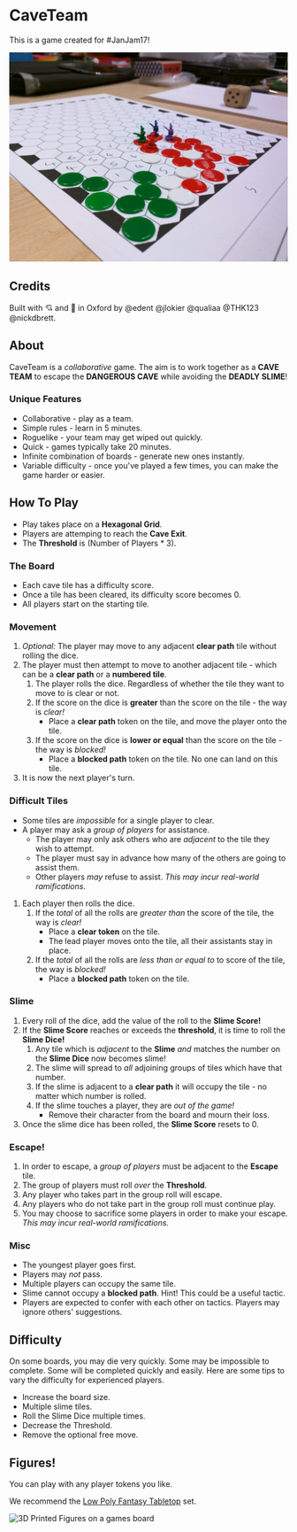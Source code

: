# CaveTeam
This is a game created for #JanJam17!

![Boardgame in progress](https://github.com/OxfordHackspace/CaveTeam/raw/master/img/Board%20Game%20In%20Progress.jpg)

## Credits

Built with 💘 and 🍕 in Oxford by @edent @jlokier @qualiaa @THK123 @nickdbrett.

## About

CaveTeam is a *collaborative* game. The aim is to work together as a **CAVE TEAM** to escape the **DANGEROUS CAVE** while avoiding the **DEADLY SLIME**!

### Unique Features

* Collaborative - play as a team.
* Simple rules - learn in 5 minutes.
* Roguelike - your team may get wiped out quickly.
* Quick - games typically take 20 minutes.
* Infinite combination of boards - generate new ones instantly.
* Variable difficulty - once you've played a few times, you can make the game harder or easier.

## How To Play

* Play takes place on a **Hexagonal Grid**.
* Players are attemping to reach the **Cave Exit**.
* The **Threshold** is (Number of Players * 3).

### The Board

* Each cave tile has a difficulty score.
* Once a tile has been cleared, its difficulty score becomes 0.
* All players start on the starting tile.

### Movement

1. *Optional:* The player may move to any adjacent **clear path** tile without rolling the dice.
1. The player must then attempt to move to another adjacent tile - which can be a **clear path** or a **numbered tile**.
   1. The player rolls the dice. Regardless of whether the tile they want to move to is clear or not.
   1. If the score on the dice is **greater** than the score on the tile - the way is *clear!*
      * Place a **clear path** token on the tile, and move the player onto the tile.
   1. If the score on the dice is **lower or equal** than the score on the tile - the way is *blocked!*
      * Place a **blocked path** token on the tile. No one can land on this tile.
1. It is now the next player's turn.

### Difficult Tiles

* Some tiles are *impossible* for a single player to clear.
* A player may ask a *group of players* for assistance.
  * The player may only ask others who are *adjacent* to the tile they wish to attempt.
  * The player must say in advance how many of the others are going to assist them.
  * Other players *may* refuse to assist. *This may incur real-world ramifications.*

1. Each player then rolls the dice.  
    1. If the *total* of all the rolls are *greater than* the score of the tile, the way is *clear!*
       * Place a **clear token** on the tile.
       * The lead player moves onto the tile, all their assistants stay in place.
    1. If the *total* of all the rolls are *less than or equal to* to score of the tile, the way is *blocked!*
       * Place a **blocked path** token on the tile.

### Slime

1. Every roll of the dice, add the value of the roll to the **Slime Score!**
1. If the **Slime Score** reaches or exceeds the **threshold**, it is time to roll the **Slime Dice!**
   1. Any tile which is *adjacent* to the **Slime** *and* matches the number on the **Slime Dice** now becomes slime!
   1. The slime will spread to *all* adjoining groups of tiles which have that number.
   1. If the slime is adjacent to a **clear path** it will occupy the tile - no matter which number is rolled.
   1. If the slime touches a player, they are *out of the game!*
      * Remove their character from the board and mourn their loss.
1. Once the slime dice has been rolled, the **Slime Score** resets to 0.

### Escape!

1. In order to escape, a *group of players* must be adjacent to the **Escape** tile.
1. The group of players must roll *over* the **Threshold**.
1. Any player who takes part in the group roll will escape.
1. Any players who do not take part in the group roll must continue play.
1. You may choose to sacrifice some players in order to make your escape. *This may incur real-world ramifications.*

### Misc

* The youngest player goes first.
* Players may *not* pass.
* Multiple players can occupy the same tile.
* Slime cannot occupy a **blocked path**. Hint! This could be a useful tactic.
* Players are expected to confer with each other on tactics. Players may ignore others' suggestions.

## Difficulty

On some boards, you may die very quickly. Some may be impossible to complete. Some will be completed quickly and easily.  Here are some tips to vary the difficulty for experienced players.

* Increase the board size.
* Multiple slime tiles.
* Roll the Slime Dice multiple times.
* Decrease the Threshold.
* Remove the optional free move.

## Figures!

You can play with any player tokens you like. 

We recommend the [Low Poly Fantasy Tabletop](https://www.thingiverse.com/thing:1395701) set.

![3D Printed Figures on a games board](https://pbs.twimg.com/media/C2KQuIAWIAAXBZU.jpg)
